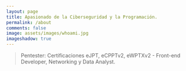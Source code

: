 ```yaml
---
layout: page
title: Apasionado de la Ciberseguridad y la Programación.
permalink: /about
comments: false
image: assets/images/whoami.jpg
imageshadow: true
---
```


> Pentester: Certificaciones eJPT, eCPPTv2, eWPTXv2 - Front-end Developer, Networking y Data Analyst.

<a target="_blank" href="https://github.com/Firtsmiracle" class="btn btn-dark"><i class="fab fa-github"></i></a>
<a target="_blank" href="https://twitter.com/firtsmiracle" class="btn btn-dark"><i class="fab fa-twitter"></i></a>
<span> </span>

